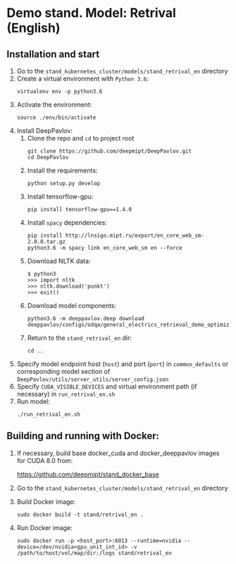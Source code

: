 # Demo stand. Model: Retrival (English)

## Installation and start
1. Go to the `stand_kubernetes_cluster/models/stand_retrival_en` directory
2. Create a virtual environment with `Python 3.6`:
    ```
    virtualenv env -p python3.6
    ```
3. Activate the environment:
    ```
    source ./env/bin/activate
    ```
4. Install DeepPavlov:
    1. Clone the repo and `cd` to project root
        ```
        git clone https://github.com/deepmipt/DeepPavlov.git
        cd DeepPavlov
        ```
    2. Install the requirements:
        ```
        python setup.py develop
        ```
    3. Install tensorflow-gpu:
        ```
        pip install tensorflow-gpu==1.4.0
        ```
    4. Install `spacy` dependencies:
        ```
        pip install http://lnsigo.mipt.ru/export/en_core_web_sm-2.0.0.tar.gz
        python3.6 -m spacy link en_core_web_sm en --force
        ```
    5. Download NLTK data:
        ```
        $ python3
        >>> import nltk
        >>> nltk.download('punkt')
        >>> exit()
        ```
    6. Download model components:
        ```
        python3.6 -m deeppavlov.deep download deeppavlov/configs/odqa/general_electrics_retrieval_demo_optimized_1.json
        ```
    7. Return to the `stand_retrival_en` dir:
        ```
        cd ..
        ```
5. Specify model endpoint host (`host`) and port (`port`) in `common_defaults` or corresponding model section of `DeepPavlov/utils/server_utils/server_config.json`
6. Specify `CUDA_VISIBLE_DEVICES` and virtual environment path (if necessary) in `run_retrival_en.sh`
7. Run model:
    ```
    ./run_retrival_en.sh
    ```

## Building and running with Docker:
1. If necessary, build base docker_cuda and docker_deeppavlov images for CUDA 8.0 from:

   https://github.com/deepmipt/stand_docker_base
  
2. Go to the `stand_kubernetes_cluster/models/stand_retrival_en` directory

3. Build Docker image:
   ```
   sudo docker build -t stand/retrival_en .
   ```
4. Run Docker image:
   ```
   sudo docker run -p <host_port>:6013 --runtime=nvidia --device=/dev/nvidia<gpu_unit_int_id> -v /path/to/host/vol/map/dir:/logs stand/retrival_en
   ```